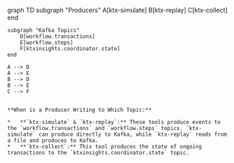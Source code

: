 graph TD
    subgraph "Producers"
        A[ktx-simulate]
        B[ktx-replay]
        C[ktx-collect]
    end

    subgraph "Kafka Topics"
        D[workflow.transactions]
        E[workflow.steps]
        F[ktxinsights.coordinator.state]
    end

    A --> D
    A --> E
    B --> D
    B --> E
    C --> F
```

**When is a Producer Writing to Which Topic:**

*   **`ktx-simulate` & `ktx-replay`:** These tools produce events to the `workflow.transactions` and `workflow.steps` topics. `ktx-simulate` can produce directly to Kafka, while `ktx-replay` reads from a file and produces to Kafka.
*   **`ktx-collect`:** This tool produces the state of ongoing transactions to the `ktxinsights.coordinator.state` topic.
